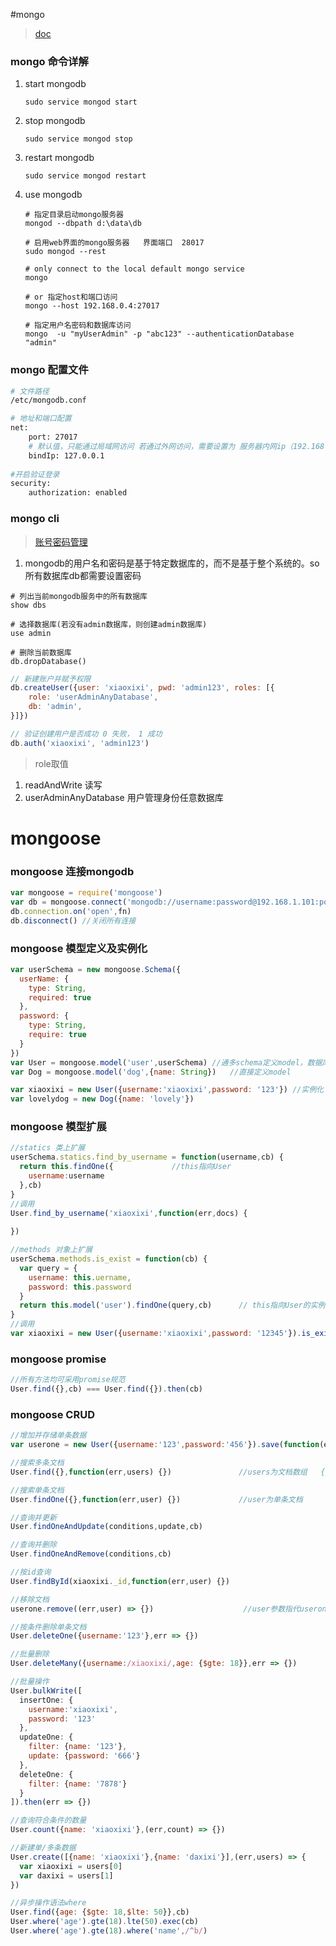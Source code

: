 #mongo

> [doc](https://docs.mongodb.com/master/mongo/)



### mongo 命令详解

1. start mongodb

   ```shell
   sudo service mongod start
   ```

2. stop mongodb

   ```shell
   sudo service mongod stop
   ```

3. restart mongodb

   ```shell
   sudo service mongod restart
   ```

4. use mongodb

   ```shell
   # 指定目录启动mongo服务器
   mongod --dbpath d:\data\db 
   
   # 启用web界面的mongo服务器   界面端口  28017
   sudo mongod --rest
   
   # only connect to the local default mongo service
   mongo
   
   # or 指定host和端口访问
   mongo --host 192.168.0.4:27017
   
   # 指定用户名密码和数据库访问
   mongo  -u "myUserAdmin" -p "abc123" --authenticationDatabase "admin"
   ```




### mongo 配置文件

```bash
# 文件路径
/etc/mongodb.conf

# 地址和端口配置
net:
	port: 27017
	# 默认值，只能通过局域网访问 若通过外网访问，需要设置为 服务器内网ip（192.168.0.4）
	bindIp: 127.0.0.1 
	
#开启验证登录
security:
	authorization: enabled 
```



### mongo cli

> [账号密码管理](https://blog.csdn.net/fofabu2/article/details/78983741)

1. mongodb的用户名和密码是基于特定数据库的，而不是基于整个系统的。so所有数据库db都需要设置密码

```shell
# 列出当前mongodb服务中的所有数据库
show dbs

# 选择数据库(若没有admin数据库，则创建admin数据库)
use admin

# 删除当前数据库
db.dropDatabase()
```

```js
// 新建账户并赋予权限
db.createUser({user: 'xiaoxixi', pwd: 'admin123', roles: [{ 
    role: 'userAdminAnyDatabase',
	db: 'admin',
}]})

// 验证创建用户是否成功 0 失败， 1 成功
db.auth('xiaoxixi', 'admin123') 
```

>role取值

1. readAndWrite   读写
2. userAdminAnyDatabase 用户管理身份任意数据库





# mongoose

### mongoose 连接mongodb

```javascript
var mongoose = require('mongoose')
var db = mongoose.connect('mongodb://username:password@192.168.1.101:port/db_name')
db.connection.on('open',fn)
db.disconnect() //关闭所有连接
```



### mongoose 模型定义及实例化

```js	
var userSchema = new mongoose.Schema({
  userName: {
    type: String,
    required: true
  },
  password: {
    type: String,
    require: true
  }
})
var User = mongoose.model('user',userSchema) //通多schema定义model，数据库中会自动创建一个名为userInfos的集合
var Dog = mongoose.model('dog',{name: String})   //直接定义model

var xiaoxixi = new User({username:'xiaoxixi',password: '123'}) //实例化
var lovelydog = new Dog({name: 'lovely'})      
```



### mongoose 模型扩展

```js
//statics 类上扩展
userSchema.statics.find_by_username = function(username,cb) {
  return this.findOne({             //this指向User
    username:username
  },cb)
}
//调用
User.find_by_username('xiaoxixi',function(err,docs) {
  	
})

//methods 对象上扩展
userSchema.methods.is_exist = function(cb) {
  var query = {
    username: this.uername,
    password: this.password
  }
  return this.model('user').findOne(query,cb)      // this指向User的实例
}
//调用
var xiaoxixi = new User({username:'xiaoxixi',password: '12345'}).is_exist(cb)
```



### mongoose promise

```js
//所有方法均可采用promise规范
User.find({},cb) === User.find({}).then(cb)
```



### mongoose CRUD

```js
//增加并存储单条数据
var userone = new User({username:'123',password:'456'}).save(function(err,user) {})

//搜索多条文档
User.find({},function(err,users) {})               //users为文档数组   {}为查询条件

//搜索单条文档
User.findOne({},function(err,user) {})             //user为单条文档

//查询并更新
User.findOneAndUpdate(conditions,update,cb)

//查询并删除
User.findOneAndRemove(conditions,cb)

//按id查询
User.findById(xiaoxixi._id,function(err,user) {})  

//移除文档
userone.remove((err,user) => {})                    //user参数指代userone

//按条件删除单条文档
User.deleteOne({username:'123'},err => {})

//批量删除
User.deleteMany({username:/xiaoxixi/,age: {$gte: 18}},err => {})

//批量操作
User.bulkWrite([
  insertOne: {
    username:'xiaoxixi',
  	password: '123'
  },
  updateOne: {
  	filter: {name: '123'},
  	update: {password: '666'}
  },
  deleteOne: {
  	filter: {name: '7878'}
  }
]).then(err => {})

//查询符合条件的数量
User.count({name: 'xiaoxixi'},(err,count) => {})

//新建单/多条数据
User.create([{name: 'xiaoxixi'},{name: 'daxixi'}],(err,users) => {
  var xiaoxixi = users[0]
  var daxixi = users[1]
})

//异步操作语法where
User.find({age: {$gte: 18,$lte: 50}},cb)
User.where('age').gte(18).lte(50).exec(cb)
User.where('age').gte(18).where('name',/^b/)


```

